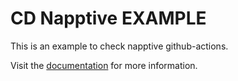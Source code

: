 # CD Napptive EXAMPLE

This is an example to check napptive github-actions.

Visit the [documentation](https://github.com/napptive/cd-example) for more information.
